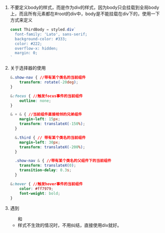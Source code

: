 1. 不要定义body的样式，而是作为div的样式，因为body只会挂载到全局body上，而且所有元素都在#root的div中，body是不能挂载在div下的，使用一下方式来定义

   ```js
   const ThirdBody = styled.div`
     font-family: 'Lato', sans-serif;
     background-color: #333;
     color: #222;
     overflow-x: hidden;
     margin: 0;
   `
   ```

   

2. 关于选择器的使用

   ```css
   &.show-nav { //带有某个类名的当前组件
       transform: rotate(-20deg);
   }
   
   &:focus { //触发focus事件的当前组件
       outline: none;
   }
   
   & + & { //当前组件直接相邻的兄弟组件
       margin-left: 15px;
       transform: translateX(-150%);
     }
   
     &.third { // 带有某个类名的当前组件
       margin-left: 30px;
       transform: translateX(-200%);
     }
   
     .show-nav & { //带有某个类名的父组件下的当前组件
       transform: translateX(0);
       transition-delay: 0.3s;
     }
   
   &:hover { //触发hover事件的当前组件
       color: #ff7979;
       font-weight: bold;
   }
   ```



3. 遇到<ul>和<li>样式不生效的情况时，不用纠结，直接使用div就好。
